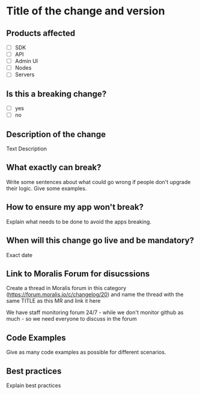 # Title of the change and version

## Products affected
- [ ] SDK
- [ ] API
- [ ] Admin UI
- [ ] Nodes
- [ ] Servers

## Is this a breaking change?
- [ ] yes
- [ ] no

## Description of the change

Text Description

## What exactly can break?

Write some sentences about what could go wrong if people don't upgrade their logic. Give some examples.

## How to ensure my app won't break?

Explain what needs to be done to avoid the apps breaking.

## When will this change go live and be mandatory?

Exact date

## Link to Moralis Forum for disucssions

Create a thread in Moralis forum in this category (https://forum.moralis.io/c/changelog/20) and name the thread with the same TITLE as this MR and link it here

We have staff monitoring forum 24/7 - while we don't monitor github as much - so we need everyone to discuss in the forum

## Code Examples

Give as many code examples as possible for different scenarios.

## Best practices

Explain best practices
